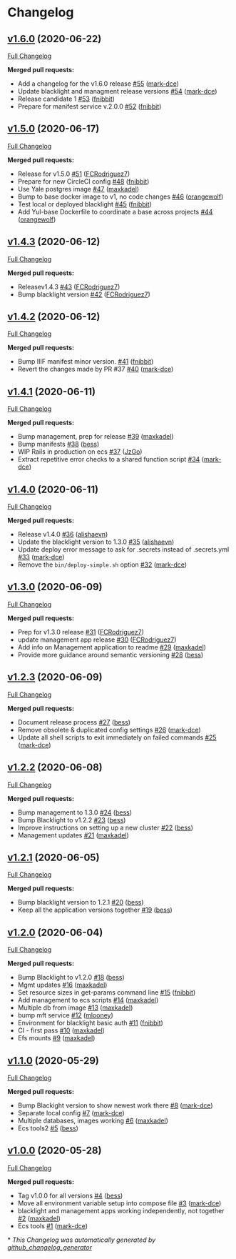 # Changelog

## [v1.6.0](https://github.com/yalelibrary/yul-dc-camerata/tree/v1.6.0) (2020-06-22)

[Full Changelog](https://github.com/yalelibrary/yul-dc-camerata/compare/v1.5.0...v1.6.0)

**Merged pull requests:**

- Add a changelog for the v1.6.0 release [\#55](https://github.com/yalelibrary/yul-dc-camerata/pull/55) ([mark-dce](https://github.com/mark-dce))
- Update blacklight and managment release versions [\#54](https://github.com/yalelibrary/yul-dc-camerata/pull/54) ([mark-dce](https://github.com/mark-dce))
- Release candidate 1 [\#53](https://github.com/yalelibrary/yul-dc-camerata/pull/53) ([fnibbit](https://github.com/fnibbit))
- Prepare for manifest service v.2.0.0 [\#52](https://github.com/yalelibrary/yul-dc-camerata/pull/52) ([fnibbit](https://github.com/fnibbit))

## [v1.5.0](https://github.com/yalelibrary/yul-dc-camerata/tree/v1.5.0) (2020-06-17)

[Full Changelog](https://github.com/yalelibrary/yul-dc-camerata/compare/v1.4.3...v1.5.0)

**Merged pull requests:**

- Release for v1.5.0 [\#51](https://github.com/yalelibrary/yul-dc-camerata/pull/51) ([FCRodriguez7](https://github.com/FCRodriguez7))
- Prepare for new CircleCI config [\#48](https://github.com/yalelibrary/yul-dc-camerata/pull/48) ([fnibbit](https://github.com/fnibbit))
- Use Yale postgres image [\#47](https://github.com/yalelibrary/yul-dc-camerata/pull/47) ([maxkadel](https://github.com/maxkadel))
- Bump to base docker image to v1, no code changes [\#46](https://github.com/yalelibrary/yul-dc-camerata/pull/46) ([orangewolf](https://github.com/orangewolf))
- Test local or deployed blacklight [\#45](https://github.com/yalelibrary/yul-dc-camerata/pull/45) ([fnibbit](https://github.com/fnibbit))
- Add Yul-base Dockerfile to coordinate a base across projects [\#44](https://github.com/yalelibrary/yul-dc-camerata/pull/44) ([orangewolf](https://github.com/orangewolf))

## [v1.4.3](https://github.com/yalelibrary/yul-dc-camerata/tree/v1.4.3) (2020-06-12)

[Full Changelog](https://github.com/yalelibrary/yul-dc-camerata/compare/v1.4.2...v1.4.3)

**Merged pull requests:**

- Releasev1.4.3 [\#43](https://github.com/yalelibrary/yul-dc-camerata/pull/43) ([FCRodriguez7](https://github.com/FCRodriguez7))
- Bump blacklight version [\#42](https://github.com/yalelibrary/yul-dc-camerata/pull/42) ([FCRodriguez7](https://github.com/FCRodriguez7))

## [v1.4.2](https://github.com/yalelibrary/yul-dc-camerata/tree/v1.4.2) (2020-06-12)

[Full Changelog](https://github.com/yalelibrary/yul-dc-camerata/compare/v1.4.1...v1.4.2)

**Merged pull requests:**

- Bump IIIF manifest minor version. [\#41](https://github.com/yalelibrary/yul-dc-camerata/pull/41) ([fnibbit](https://github.com/fnibbit))
- Revert the changes made by PR \#37 [\#40](https://github.com/yalelibrary/yul-dc-camerata/pull/40) ([mark-dce](https://github.com/mark-dce))

## [v1.4.1](https://github.com/yalelibrary/yul-dc-camerata/tree/v1.4.1) (2020-06-11)

[Full Changelog](https://github.com/yalelibrary/yul-dc-camerata/compare/v1.4.0...v1.4.1)

**Merged pull requests:**

- Bump management, prep for release [\#39](https://github.com/yalelibrary/yul-dc-camerata/pull/39) ([maxkadel](https://github.com/maxkadel))
- Bump manifests [\#38](https://github.com/yalelibrary/yul-dc-camerata/pull/38) ([bess](https://github.com/bess))
- WIP Rails in production on ecs [\#37](https://github.com/yalelibrary/yul-dc-camerata/pull/37) ([JzGo](https://github.com/JzGo))
- Extract repetitive error checks to a shared function script [\#34](https://github.com/yalelibrary/yul-dc-camerata/pull/34) ([mark-dce](https://github.com/mark-dce))

## [v1.4.0](https://github.com/yalelibrary/yul-dc-camerata/tree/v1.4.0) (2020-06-11)

[Full Changelog](https://github.com/yalelibrary/yul-dc-camerata/compare/v1.3.0...v1.4.0)

**Merged pull requests:**

- Release v1.4.0 [\#36](https://github.com/yalelibrary/yul-dc-camerata/pull/36) ([alishaevn](https://github.com/alishaevn))
- Update the blacklight version to 1.3.0 [\#35](https://github.com/yalelibrary/yul-dc-camerata/pull/35) ([alishaevn](https://github.com/alishaevn))
- Update deploy error message to ask for .secrets instead of .secrets.yml [\#33](https://github.com/yalelibrary/yul-dc-camerata/pull/33) ([mark-dce](https://github.com/mark-dce))
- Remove the `bin/deploy-simple.sh` option [\#32](https://github.com/yalelibrary/yul-dc-camerata/pull/32) ([mark-dce](https://github.com/mark-dce))

## [v1.3.0](https://github.com/yalelibrary/yul-dc-camerata/tree/v1.3.0) (2020-06-09)

[Full Changelog](https://github.com/yalelibrary/yul-dc-camerata/compare/v1.2.3...v1.3.0)

**Merged pull requests:**

- Prep for v1.3.0 release [\#31](https://github.com/yalelibrary/yul-dc-camerata/pull/31) ([FCRodriguez7](https://github.com/FCRodriguez7))
- update management app release [\#30](https://github.com/yalelibrary/yul-dc-camerata/pull/30) ([FCRodriguez7](https://github.com/FCRodriguez7))
- Add info on Management application to readme [\#29](https://github.com/yalelibrary/yul-dc-camerata/pull/29) ([maxkadel](https://github.com/maxkadel))
- Provide more guidance around semantic versioning [\#28](https://github.com/yalelibrary/yul-dc-camerata/pull/28) ([bess](https://github.com/bess))

## [v1.2.3](https://github.com/yalelibrary/yul-dc-camerata/tree/v1.2.3) (2020-06-09)

[Full Changelog](https://github.com/yalelibrary/yul-dc-camerata/compare/v1.2.2...v1.2.3)

**Merged pull requests:**

- Document release process [\#27](https://github.com/yalelibrary/yul-dc-camerata/pull/27) ([bess](https://github.com/bess))
- Remove obsolete & duplicated config settings [\#26](https://github.com/yalelibrary/yul-dc-camerata/pull/26) ([mark-dce](https://github.com/mark-dce))
- Update all shell scripts to exit immediately on failed commands [\#25](https://github.com/yalelibrary/yul-dc-camerata/pull/25) ([mark-dce](https://github.com/mark-dce))

## [v1.2.2](https://github.com/yalelibrary/yul-dc-camerata/tree/v1.2.2) (2020-06-08)

[Full Changelog](https://github.com/yalelibrary/yul-dc-camerata/compare/v1.2.1...v1.2.2)

**Merged pull requests:**

- Bump management to 1.3.0 [\#24](https://github.com/yalelibrary/yul-dc-camerata/pull/24) ([bess](https://github.com/bess))
- Bump Blacklight to v1.2.2 [\#23](https://github.com/yalelibrary/yul-dc-camerata/pull/23) ([bess](https://github.com/bess))
- Improve instructions on setting up a new cluster [\#22](https://github.com/yalelibrary/yul-dc-camerata/pull/22) ([bess](https://github.com/bess))
- Management updates [\#21](https://github.com/yalelibrary/yul-dc-camerata/pull/21) ([maxkadel](https://github.com/maxkadel))

## [v1.2.1](https://github.com/yalelibrary/yul-dc-camerata/tree/v1.2.1) (2020-06-05)

[Full Changelog](https://github.com/yalelibrary/yul-dc-camerata/compare/v1.2.0...v1.2.1)

**Merged pull requests:**

- Bump blacklight version to 1.2.1 [\#20](https://github.com/yalelibrary/yul-dc-camerata/pull/20) ([bess](https://github.com/bess))
- Keep all the application versions together [\#19](https://github.com/yalelibrary/yul-dc-camerata/pull/19) ([bess](https://github.com/bess))

## [v1.2.0](https://github.com/yalelibrary/yul-dc-camerata/tree/v1.2.0) (2020-06-04)

[Full Changelog](https://github.com/yalelibrary/yul-dc-camerata/compare/v1.1.0...v1.2.0)

**Merged pull requests:**

- Bump Blacklight to v1.2.0 [\#18](https://github.com/yalelibrary/yul-dc-camerata/pull/18) ([bess](https://github.com/bess))
- Mgmt updates [\#16](https://github.com/yalelibrary/yul-dc-camerata/pull/16) ([maxkadel](https://github.com/maxkadel))
- Set resource sizes in get-params command line [\#15](https://github.com/yalelibrary/yul-dc-camerata/pull/15) ([fnibbit](https://github.com/fnibbit))
- Add management to ecs scripts [\#14](https://github.com/yalelibrary/yul-dc-camerata/pull/14) ([maxkadel](https://github.com/maxkadel))
- Multiple db from image [\#13](https://github.com/yalelibrary/yul-dc-camerata/pull/13) ([maxkadel](https://github.com/maxkadel))
- bump mft service [\#12](https://github.com/yalelibrary/yul-dc-camerata/pull/12) ([mlooney](https://github.com/mlooney))
- Environment for blacklight basic auth [\#11](https://github.com/yalelibrary/yul-dc-camerata/pull/11) ([fnibbit](https://github.com/fnibbit))
- CI - first pass [\#10](https://github.com/yalelibrary/yul-dc-camerata/pull/10) ([maxkadel](https://github.com/maxkadel))
- Efs mounts [\#9](https://github.com/yalelibrary/yul-dc-camerata/pull/9) ([maxkadel](https://github.com/maxkadel))

## [v1.1.0](https://github.com/yalelibrary/yul-dc-camerata/tree/v1.1.0) (2020-05-29)

[Full Changelog](https://github.com/yalelibrary/yul-dc-camerata/compare/v1.0.0...v1.1.0)

**Merged pull requests:**

- Bump Blackight version to show newest work there [\#8](https://github.com/yalelibrary/yul-dc-camerata/pull/8) ([mark-dce](https://github.com/mark-dce))
- Separate local config [\#7](https://github.com/yalelibrary/yul-dc-camerata/pull/7) ([mark-dce](https://github.com/mark-dce))
- Multiple databases, images working [\#6](https://github.com/yalelibrary/yul-dc-camerata/pull/6) ([maxkadel](https://github.com/maxkadel))
- Ecs tools2 [\#5](https://github.com/yalelibrary/yul-dc-camerata/pull/5) ([bess](https://github.com/bess))

## [v1.0.0](https://github.com/yalelibrary/yul-dc-camerata/tree/v1.0.0) (2020-05-28)

[Full Changelog](https://github.com/yalelibrary/yul-dc-camerata/compare/b6a1ea7d6d625c6c6334d5a517e11a2eea1ce31b...v1.0.0)

**Merged pull requests:**

- Tag v1.0.0 for all versions [\#4](https://github.com/yalelibrary/yul-dc-camerata/pull/4) ([bess](https://github.com/bess))
- Move all environment variable setup into compose file [\#3](https://github.com/yalelibrary/yul-dc-camerata/pull/3) ([mark-dce](https://github.com/mark-dce))
- blacklight and management apps working independently, not together [\#2](https://github.com/yalelibrary/yul-dc-camerata/pull/2) ([maxkadel](https://github.com/maxkadel))
- Ecs tools [\#1](https://github.com/yalelibrary/yul-dc-camerata/pull/1) ([mark-dce](https://github.com/mark-dce))



\* *This Changelog was automatically generated by [github_changelog_generator](https://github.com/github-changelog-generator/github-changelog-generator)*
